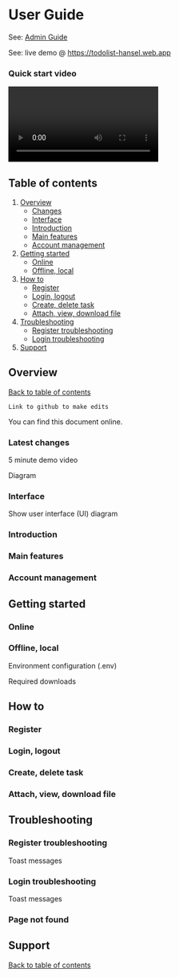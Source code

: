 # User Guide

See: [Admin Guide](https://github.com/handshou/todolist/blob/main/README%20ADMIN.md)

See: live demo @ https://todolist-hansel.web.app

### Quick start video

<!-- <figure class="video_container">
  <video controls="true" allowfullscreen="true" poster="public/userdemo.png">
    <source src="public/userdemo.mp4" type="video/mp4">
  </video>
</figure> -->

<video src="https://github.com/handshou/todolist/blob/main/public/userdemo.mp4"></video>

## Table of contents

1. [Overview](#overview)
    - [Changes](#latest-changes)
    - [Interface](#interface)
    - [Introduction](#introduction)
    - [Main features](#main-features)
    - [Account management](#account-management)
1. [Getting started](#getting-started)
   - [Online](#online)
   - [Offline, local](#offline-local)
1. [How to](#how-to)
   - [Register](#register)
   - [Login, logout](#login-logout)
   - [Create, delete task](#create-delete-task)
   - [Attach, view, download file](#attach-view-download-file)
1. [Troubleshooting](#troubleshooting)
   - [Register troubleshooting](#register-troubleshooting)
   - [Login troubleshooting](#login-troubleshooting)
1. [Support](#support)

## Overview

[Back to table of contents](#table-of-contents)

`Link to github to make edits`

You can find this document online.

### Latest changes

5 minute demo video

Diagram

### Interface

Show user interface (UI) diagram

### Introduction

### Main features

### Account management

## Getting started

### Online

### Offline, local

Environment configuration (.env)

Required downloads

## How to

### Register

### Login, logout

### Create, delete task

### Attach, view, download file

## Troubleshooting

### Register troubleshooting

Toast messages

### Login troubleshooting

Toast messages

### Page not found

## Support

[Back to table of contents](#table-of-contents)
